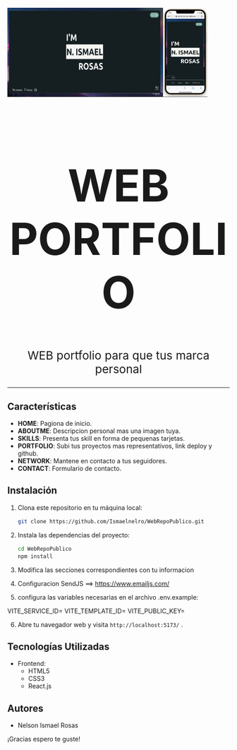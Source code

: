 <p align="center" style="display:flex">

<img width="70%" src="https://raw.githubusercontent.com/Ismaelnelro/WebRepoPublico/main/public/assets/presentacion/webPresentacion.jpg"/>
<img width="20%" src="https://raw.githubusercontent.com/Ismaelnelro/WebRepoPublico/main/public/assets/presentacion/webResponsive.jpg"/>

</p>
<h1 align="center" style="font-size: 100px;">WEB PORTFOLIO</h1>

<p align="center" style="font-size: 26px">
WEB portfolio para que tus marca personal
</p>
<hr/>


## Características

- **HOME**: Pagiona de inicio.
- **ABOUTME**: Descripcion personal mas una imagen tuya.
- **SKILLS**: Presenta tus skill en forma de pequenas tarjetas.
- **PORTFOLIO**: Subi tus proyectos mas representativos, link deploy y github.
- **NETWORK**: Mantene en contacto a tus seguidores.
- **CONTACT**: Formulario de contacto.


## Instalación

1. Clona este repositorio en tu máquina local:

    ```bash
    git clone https://github.com/Ismaelnelro/WebRepoPublico.git
    ```

2. Instala las dependencias del proyecto:

    ```bash
    cd WebRepoPublico
    npm install
    ```

3. Modifica las secciones correspondientes con tu informacion


4. Configuracion SendJS ==>  https://www.emailjs.com/

5. configura las variables necesarias en el archivo .env.example:

VITE_SERVICE_ID=
VITE_TEMPLATE_ID=
VITE_PUBLIC_KEY=


6. Abre tu navegador web y visita `http://localhost:5173/` .


## Tecnologías Utilizadas

- Frontend:
  - HTML5
  - CSS3
  - React.js

## Autores

- Nelson Ismael Rosas



¡Gracias espero te guste! 
